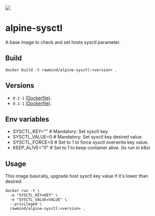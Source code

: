 [![](https://images.microbadger.com/badges/image/rawmind/alpine-sysctl.svg)](https://microbadger.com/images/rawmind/alpine-sysctl "Get your own image badge on microbadger.com")

alpine-sysctl
=================

A base image to check and set hosts sysctl parameter. 

## Build

```
docker build -t rawmind/alpine-sysctl:<version> .
```

## Versions

- `0.2-1` [(Dockerfile)](https://github.com/rawmind0/alpine-sysctl/blob/0.2-1/Dockerfile).
- `0.1-1` [(Dockerfile)](https://github.com/rawmind0/alpine-sysctl/blob/0.1-1/Dockerfile).

## Env variables

- SYSCTL_KEY=""        	# Mandatory: Set sysctl key.
- SYSCTL_VALUE=0        # Mandatory: Set sysctl key desired value.
- SYSCTL_FORCE=0        # Set to 1 to force sysctl overwrite key value.
- KEEP_ALIVE="0"        # Set to 1 to keep container alive. (to run in k8s)

## Usage

This image basically, upgrade host sysctl key value if it's lower than desired.

```
docker run -t \
  -e "SYSCTL_KEY=KEY" \
  -e "SYSCTL_VALUE=VALUE" \
  --privileged \
  rawmind/alpine-sysctl:<version> .
```
